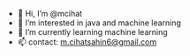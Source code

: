 - 👋 Hi, I’m @mcihat
- 👀 I’m interested in java and machine learning
- 🌱 I’m currently learning machine learning
- 📫 contact: m.cihatsahin6@gmail.com

